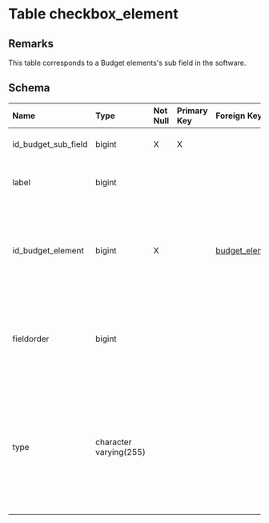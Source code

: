 # Table checkbox\_element #
## Remarks ##
This table corresponds to a Budget elements's sub field in the software.

## Schema ##
| **Name** | **Type** | **Not Null** | **Primary Key** | **Foreign Key** | **Remarks** |
|:---------|:---------|:-------------|:----------------|:----------------|:------------|
| id\_budget\_sub\_field| bigint   | X            | X               |                 | This is the primary key of the table. |
| label    | bigint   |              |                 |                 | This is the label displayed for the field. |
| id\_budget\_element| bigint   | X            |                 | [budget\_element](budget_element.md)(id\_flexible\_element) | This is a foreign key to the budget element to which the budget sub field belongs to. |
| fieldorder| bigint   |              |                 |                 | This is the order in which the field should be displayed in the budget element. |
| type     | character varying(255)|              |                 |                 | This is type of the budget sub field, it can be 'PLANNED', 'RECEIVED', 'SPENT' or NULL for the budget sub fields created by the user. |